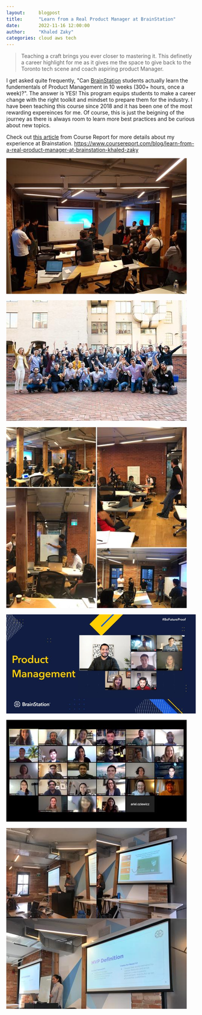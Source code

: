 ```yaml
---
layout:     blogpost
title:      "Learn from a Real Product Manager at BrainStation"
date:       2022-11-16 12:00:00
author:     "Khaled Zaky"
categories: cloud aws tech
---
```


>Teaching a craft brings you ever closer to mastering it. This definetly a career highlight for me as it gives me the space to give back to the Toronto tech scene and coach aspiring product Manager.

I get asked quite frequently, "Can [BrainStation](brainstation.io) students actually learn the fundementals of Product Management in 10 weeks (300+ hours, once a week)?". The answer is YES! This program equips students to make a career change with the right toolkit and mindset to prepare them for the industry. I have been teaching this course since 2018 and it has been one of the most rewarding expereinces for me. Of course, this is just the beigning of the journey as there is always room to learn more best practices and be curious about new topics.

Check out [this article](https://www.coursereport.com/blog/learn-from-a-real-product-manager-at-brainstation-khaled-zaky) from Course Report for more details about my experience at Brainstation. https://www.coursereport.com/blog/learn-from-a-real-product-manager-at-brainstation-khaled-zaky

![Product Managemet at BrainStation](/postimages/brainstation_Khaled_Zaky1.jpg)

![Product Managemet at BrainStation](/postimages/brainstation_Khaled_Zaky2.jpg)

![Product Managemet at BrainStation](/postimages/brainstation_Khaled_Zaky3.jpg)

![Product Managemet at BrainStation](/postimages/brainstation_Khaled_Zaky4.jpg)

![Product Managemet at BrainStation](/postimages/brainstation_Khaled_Zaky5.jpg)

![Product Managemet at BrainStation](/postimages/brainstation_Khaled_Zaky6.jpg)